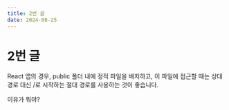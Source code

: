 ```yaml
---
title: 2번 글
date: 2024-08-25
---
```


# 2번 글

React 앱의 경우, public 폴더 내에 정적 파일을 배치하고, 이 파일에 접근할 때는 상대 경로 대신 /로 시작하는 절대 경로를 사용하는 것이 좋습니다.

이유가 뭐야?

